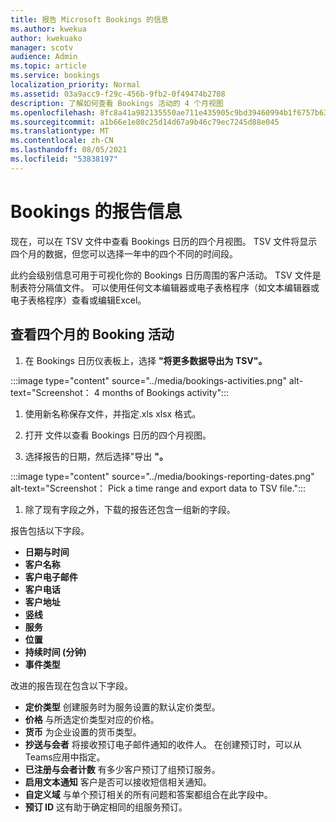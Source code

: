 ```yaml
---
title: 报告 Microsoft Bookings 的信息
ms.author: kwekua
author: kwekuako
manager: scotv
audience: Admin
ms.topic: article
ms.service: bookings
localization_priority: Normal
ms.assetid: 03a9acc9-f29c-456b-9fb2-0f49474b2708
description: 了解如何查看 Bookings 活动的 4 个月视图
ms.openlocfilehash: 8fc8a41a982135550ae711e435905c9bd39460994b1f6757b633aea49a7a48a0
ms.sourcegitcommit: a1b66e1e80c25d14d67a9b46c79ec7245d88e045
ms.translationtype: MT
ms.contentlocale: zh-CN
ms.lasthandoff: 08/05/2021
ms.locfileid: "53838197"
---
```

# <a name="reporting-info-for-bookings"></a>Bookings 的报告信息

现在，可以在 TSV 文件中查看 Bookings 日历的四个月视图。 TSV 文件将显示四个月的数据，但您可以选择一年中的四个不同的时间段。

此约会级别信息可用于可视化你的 Bookings 日历周围的客户活动。 TSV 文件是制表符分隔值文件。 可以使用任何文本编辑器或电子表格程序（如文本编辑器或电子表格程序）查看或编辑Excel。

## <a name="see-four-months-of-booking-activity"></a>查看四个月的 Booking 活动

1. 在 Bookings 日历仪表板上，选择 **"将更多数据导出为 TSV"。**

:::image type="content" source="../media/bookings-activities.png" alt-text="Screenshot： 4 months of Bookings activity":::

1. 使用新名称保存文件，并指定.xls xlsx 格式。

1. 打开 文件以查看 Bookings 日历的四个月视图。

1. 选择报告的日期，然后选择"导出 **"。**

:::image type="content" source="../media/bookings-reporting-dates.png" alt-text="Screenshot： Pick a time range and export data to TSV file.":::

1. 除了现有字段之外，下载的报告还包含一组新的字段。

报告包括以下字段。

 - **日期与时间**
- **客户名称**
- **客户电子邮件**
- **客户电话**
- **客户地址**
- **竖线**
- **服务**
- **位置**
- **持续时间 (分钟)**
- **事件类型**

改进的报告现在包含以下字段。

- **定价类型**   创建服务时为服务设置的默认定价类型。
- **价格**   与所选定价类型对应的价格。
- **货币**   为企业设置的货币类型。
- **抄送与会者**   将接收预订电子邮件通知的收件人。 在创建预订时，可以从Teams应用中指定。
- **已注册与会者计数**   有多少客户预订了组预订服务。
- **启用文本通知**   客户是否可以接收短信相关通知。
- **自定义域**   与单个预订相关的所有问题和答案都组合在此字段中。
- **预订 ID**   这有助于确定相同的组服务预订。
